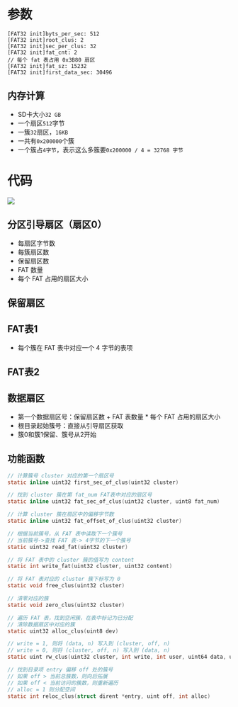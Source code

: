# 参数
```
[FAT32 init]byts_per_sec: 512
[FAT32 init]root_clus: 2
[FAT32 init]sec_per_clus: 32
[FAT32 init]fat_cnt: 2
// 每个 fat 表占用 0x3B80 扇区
[FAT32 init]fat_sz: 15232
[FAT32 init]first_data_sec: 30496
```
## 内存计算
- SD卡大小`32 GB`
- 一个扇区`512`字节
- 一簇`32`扇区，`16KB`
- 一共有`0x200000`个簇
- 一个簇占`4字节`，表示这么多簇要`0x200000 / 4 = 32768 字节`
# 代码
![](../img/3.jpg)
## 分区引导扇区（扇区0）
- 每扇区字节数
- 每簇扇区数
- 保留扇区数
- FAT 数量
- 每个 FAT 占用的扇区大小
## 保留扇区
## FAT表1
- 每个簇在 FAT 表中对应一个 4 字节的表项
## FAT表2
## 数据扇区
- 第一个数据扇区号：保留扇区数 + FAT 表数量 * 每个 FAT 占用的扇区大小
- 根目录起始簇号：直接从引导扇区获取
- 簇0和簇1保留、簇号从2开始
## 功能函数
```c
// 计算簇号 cluster 对应的第一个扇区号
static inline uint32 first_sec_of_clus(uint32 cluster)

// 找到 cluster 簇在第 fat_num FAT表中对应的扇区号
static inline uint32 fat_sec_of_clus(uint32 cluster, uint8 fat_num)

// 计算 cluster 簇在扇区中的偏移字节数
static inline uint32 fat_offset_of_clus(uint32 cluster)

// 根据当前簇号，从 FAT 表中读取下一个簇号
// 当前簇号->查找 FAT 表-> 4字节的下一个簇号
static uint32 read_fat(uint32 cluster)

// 将 FAT 表中的 cluster 簇的值写为 content
static int write_fat(uint32 cluster, uint32 content)

// 将 FAT 表对应的 cluster 簇下标写为 0
static void free_clus(uint32 cluster)

// 清零对应的簇
static void zero_clus(uint32 cluster)

// 遍历 FAT 表，找到空闲簇，在表中标记为已分配
// 清除数据扇区中对应的簇
static uint32 alloc_clus(uint8 dev)

// write = 1, 则将 (data, n) 写入到 (cluster, off, n)
// write = 0, 则将 (cluster, off, n) 写入到 (data, n)
static uint rw_clus(uint32 cluster, int write, int user, uint64 data, uint off, uint n)

// 找到目录项 entry 偏移 off 处的簇号
// 如果 off > 当前总簇数，则向后拓展
// 如果 off < 当前访问的簇数，则重新遍历
// alloc = 1 则分配空间
static int reloc_clus(struct dirent *entry, uint off, int alloc)
```
